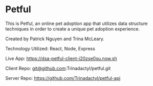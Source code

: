 # Petful

This is Petful, an online pet adoption app that utilizes data structure techniques in order to create a unique pet adoption experience. 

Created by Patrick Nguyen and Trina McLeary.

Technology Utilized: React, Node, Express


Live App: https://dsa-petful-client-i20zse0su.now.sh

Client Repo: git@github.com:Trinadactyl/petful.git

Server Repo: https://github.com/Trinadactyl/petful-api



